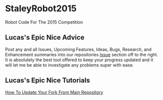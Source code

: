 # StaleyRobot2015
Robot Code For The 2015 Competition

## Lucas's Epic Nice Advice
Post any and all Issues, Upcoming Features, Ideas, Bugs, Research, and Enhancement summaries into our repositories [Issue](https://github.com/StaleyRobotics/StaleyRobot2015/issues) section off to the right. It is absolutely the best tool offered to keep your progress updated and it will let me be able to investigate any problems super with ease.

## Lucas's Epic Nice Tutorials
[How To Update Your Fork From Main Repository](https://github.com/StaleyRobotics/StaleyRobot2015/wiki/How-To-Update-Your-Personal-Fork-To-The-Main-Repository)

